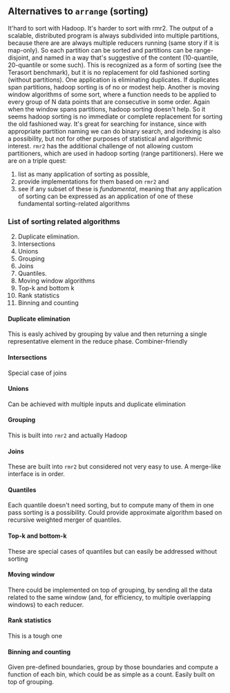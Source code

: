 ## Alternatives to `arrange` (sorting)

It'hard to sort with Hadoop. It's harder to sort with rmr2. The output of a scalable, distributed program is always subdivided into multiple partitions, because there are are always multiple reducers running (same story if it is map-only). So each partition can be sorted and partitions can be range-disjoint, and named in a way that's suggestive of the content (10-quantile, 20-quantile or some such). This is recognized as a form of sorting (see the Terasort benchmark), but it is no replacement for old fashioned sorting (without partitions). One application is eliminating duplicates. If duplicates span partitions, hadoop sorting is of no or modest help. Another is moving window algorithms of some sort, where a function needs to be applied to every group of N data points that are consecutive in some order. Again when the window spans partitions, hadoop sorting doesn't help. So it seems hadoop sorting is no immediate or complete replacement for sorting the old fashioned way. It's great for searching  for instance, since with appropriate partition naming we can do binary search, and indexing is also a possibility, but not for other purposes of statistical and algorithmic interest. `rmr2` has the additional challenge of not allowing custom partitioners, which are used in hadoop sorting (range partitioners). Here we are on a triple quest: 

1. list as many application of sorting as possible, 
2. provide implementations for them based on `rmr2` and 
3. see if any subset of these is *fundamental*, meaning that any application of sorting can be expressed as an application of one of these fundamental sorting-related algorithms

### List of sorting related algorithms

2. Duplicate elimination.
3. Intersections
3. Unions
4. Grouping
5. Joins
1. Quantiles.
2. Moving window algorithms
3. Top-k and bottom k
4. Rank statistics
5. Binning and counting

#### Duplicate elimination

This is easly achived by grouping by value and then returning a single representative element in the reduce phase. Combiner-friendly

#### Intersections

Special case of joins

#### Unions

Can be achieved with multiple inputs and duplicate elimination

#### Grouping

This is built into `rmr2` and actually Hadoop

#### Joins

These are built into `rmr2` but considered not very easy to use. A merge-like interface is in order.

#### Quantiles

 Each quantile doesn't need sorting, but to compute many of them in one pass sorting is a possibility. Could provide approximate algorithm based on recursive weighted merger of quantiles.
 
#### Top-k and bottom-k

These are special cases of quantiles but can easily be addressed without sorting

#### Moving window

There could be implemented on top of grouping, by sending all the data related to the same window (and, for efficiency, to multiple overlapping windows) to each reducer.

#### Rank statistics

This is a tough one

#### Binning and counting

Given pre-defined boundaries, group by those boundaries and compute a function of each bin, which could be as simple as a count. Easily built on top of grouping.
